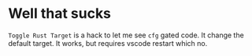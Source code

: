 # Well that sucks

`Toggle Rust Target` is a hack to let me see `cfg` gated code. It change the default target. It works, but requires
vscode restart which no.
